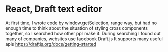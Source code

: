 # React, Draft text editor

At first time, I wrote code by window.getSelection, range way, but had no enough time to think about the situation of styling cross components together, so I searched how other ppl make it.
During searching I found out many of companies, websites use facebook Draft.js It supports many useful apis https://draftjs.org/docs/getting-started

